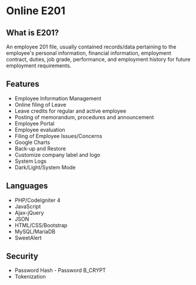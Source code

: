 # Online E201

## What is E201?

An employee 201 file, usually contained records/data pertaining to the employee's personal information, financial information, employment contract, duties, job grade, performance, and employment history for future employment requirements.

## Features
* Employee Information Management
* Online filing of Leave
* Leave credits for regular and active employee
* Posting of memorandum, procedures and announcement
* Employee Portal
* Employee evaluation
* Filing of Employee Issues/Concerns
* Google Charts
* Back-up and Restore
* Customize company label and logo
* System Logs
* Dark/Light/System Mode

## Languages
* PHP/CodeIgniter 4
* JavaScript
* Ajax-jQuery
* JSON
* HTML/CSS/Bootstrap
* MySQL/MariaDB
* SweetAlert

## Security
* Password Hash - Password B_CRYPT
* Tokenization

